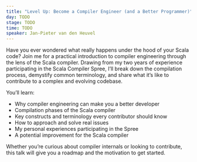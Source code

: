 ```yaml
---
title: "Level Up: Become a Compiler Engineer (and a Better Programmer)"
day: TODO
stage: TODO
time: TODO
speaker: Jan-Pieter van den Heuvel
---
```


Have you ever wondered what really happens under the hood of your Scala code? Join me for a practical introduction to compiler engineering through the lens of the Scala compiler. Drawing from my two years of experience participating in the Scala Compiler Spree, I’ll break down the compilation process, demystify common terminology, and share what it’s like to contribute to a complex and evolving codebase.

You’ll learn:

* Why compiler engineering can make you a better developer
* Compilation phases of the Scala compiler
* Key constructs and terminology every contributor should know
* How to approach and solve real issues
* My personal experiences participating in the Spree
* A potential improvement for the Scala compiler

Whether you’re curious about compiler internals or looking to contribute, this talk will give you a roadmap and the motivation to get started.
    